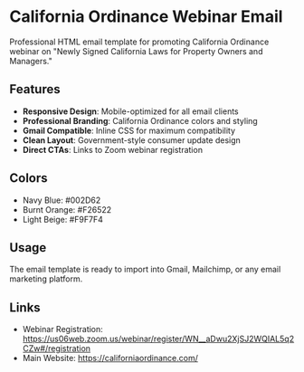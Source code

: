 # California Ordinance Webinar Email

Professional HTML email template for promoting California Ordinance webinar on "Newly Signed California Laws for Property Owners and Managers."

## Features

- **Responsive Design**: Mobile-optimized for all email clients
- **Professional Branding**: California Ordinance colors and styling
- **Gmail Compatible**: Inline CSS for maximum compatibility
- **Clean Layout**: Government-style consumer update design
- **Direct CTAs**: Links to Zoom webinar registration

## Colors

- Navy Blue: #002D62
- Burnt Orange: #F26522  
- Light Beige: #F9F7F4

## Usage

The email template is ready to import into Gmail, Mailchimp, or any email marketing platform.

## Links

- Webinar Registration: https://us06web.zoom.us/webinar/register/WN__aDwu2XjSJ2WQIAL5q2CZw#/registration
- Main Website: https://californiaordinance.com/

